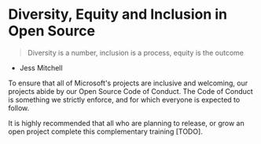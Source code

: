 # Diversity, Equity and Inclusion in Open Source

> Diversity is a number, inclusion is a process, equity is the outcome
- Jess Mitchell

To ensure that all of Microsoft's projects are inclusive and welcoming, our projects abide by our Open Source Code of Conduct.   The Code of Conduct is something we strictly enforce, and for which everyone is expected to follow. 

It is highly recommended that all who are planning to release, or grow an open project complete this complementary training [TODO].